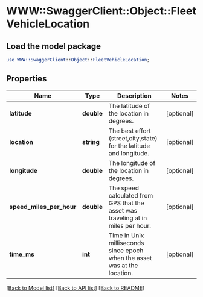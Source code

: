 # WWW::SwaggerClient::Object::FleetVehicleLocation

## Load the model package
```perl
use WWW::SwaggerClient::Object::FleetVehicleLocation;
```

## Properties
Name | Type | Description | Notes
------------ | ------------- | ------------- | -------------
**latitude** | **double** | The latitude of the location in degrees. | [optional] 
**location** | **string** | The best effort (street,city,state) for the latitude and longitude. | [optional] 
**longitude** | **double** | The longitude of the location in degrees. | [optional] 
**speed_miles_per_hour** | **double** | The speed calculated from GPS that the asset was traveling at in miles per hour. | [optional] 
**time_ms** | **int** | Time in Unix milliseconds since epoch when the asset was at the location. | [optional] 

[[Back to Model list]](../README.md#documentation-for-models) [[Back to API list]](../README.md#documentation-for-api-endpoints) [[Back to README]](../README.md)


